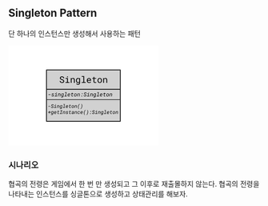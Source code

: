 ## Singleton Pattern

단 하나의 인스턴스만 생성해서 사용하는 패턴

![signleton](singleton.png)

### 시나리오

협곡의 전령은 게임에서 한 번 만 생성되고 그 이후로 재출몰하지 않는다.
협곡의 전령을 나타내는 인스턴스를 싱글톤으로 생성하고
상태관리를 해보자.

